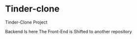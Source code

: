 # Tinder-clone
Tinder-Clone Project

Backend Is here
The Front-End is Shifted to another repository
